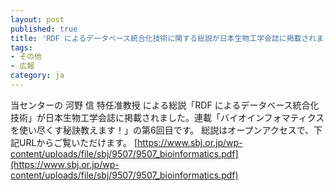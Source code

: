 ```yaml
---
layout: post
published: true
title: 'RDF によるデータベース統合化技術に関する総説が日本生物工学会誌に掲載されました'
tags:
- その他
- 広報
category: ja
---
```


当センターの 河野 信 特任准教授 による総説「RDF によるデータベース統合化技術」が日本生物工学会誌に掲載されました。連載「バイオインフォマティクスを使い尽くす秘訣教えます！」の第6回目です。
総説はオープンアクセスで、下記URLからご覧いただけます。
[https://www.sbj.or.jp/wp-content/uploads/file/sbj/9507/9507_bioinformatics.pdf](https://www.sbj.or.jp/wp-content/uploads/file/sbj/9507/9507_bioinformatics.pdf)